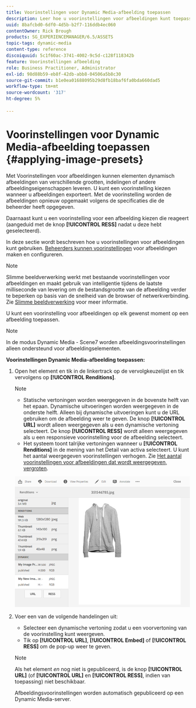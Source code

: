 ```yaml
---
title: Voorinstellingen voor Dynamic Media-afbeelding toepassen
description: Leer hoe u voorinstellingen voor afbeeldingen kunt toepassen in Dynamic Media
uuid: 8bafcbd0-6df0-4d5b-b2f7-116ddb4ec060
contentOwner: Rick Brough
products: SG_EXPERIENCEMANAGER/6.5/ASSETS
topic-tags: dynamic-media
content-type: reference
discoiquuid: 5c1f60ac-3741-4002-9c5d-c128f118342b
feature: Voorinstellingen afbeelding
role: Business Practitioner, Administrator
exl-id: 98d88b59-eb8f-42db-abb8-04506a5b8c30
source-git-commit: b1e0ea01688095b29d8fb18baf6fa0bda660dad5
workflow-type: tm+mt
source-wordcount: '317'
ht-degree: 5%

---
```


# Voorinstellingen voor Dynamic Media-afbeelding toepassen {#applying-image-presets}

Met Voorinstellingen voor afbeeldingen kunnen elementen dynamisch afbeeldingen van verschillende grootten, indelingen of andere afbeeldingseigenschappen leveren. U kunt een voorinstelling kiezen wanneer u afbeeldingen exporteert. Met de voorinstelling worden de afbeeldingen opnieuw opgemaakt volgens de specificaties die de beheerder heeft opgegeven.

Daarnaast kunt u een voorinstelling voor een afbeelding kiezen die reageert (aangeduid met de knop **[!UICONTROL RESS]** nadat u deze hebt geselecteerd).

In deze sectie wordt beschreven hoe u voorinstellingen voor afbeeldingen kunt gebruiken. [Beheerders kunnen voorinstellingen](managing-image-presets.md) voor afbeeldingen maken en configureren.

>[!NOTE]
>
>Slimme beeldverwerking werkt met bestaande voorinstellingen voor afbeeldingen en maakt gebruik van intelligentie tijdens de laatste milliseconde van levering om de bestandsgrootte van de afbeelding verder te beperken op basis van de snelheid van de browser of netwerkverbinding. Zie [Slimme beeldverwerking](imaging-faq.md) voor meer informatie.

U kunt een voorinstelling voor afbeeldingen op elk gewenst moment op een afbeelding toepassen.

>[!NOTE]
>
>In de modus Dynamic Media - Scene7 worden afbeeldingsvoorinstellingen alleen ondersteund voor afbeeldingselementen.

**Voorinstellingen Dynamic Media-afbeelding toepassen:**

1. Open het element en tik in de linkertrack op de vervolgkeuzelijst en tik vervolgens op **[!UICONTROL Renditions]**.

   >[!NOTE]
   >
   >* Statische vertoningen worden weergegeven in de bovenste helft van het epaan. Dynamische uitvoeringen worden weergegeven in de onderste helft. Alleen bij dynamische uitvoeringen kunt u de URL gebruiken om de afbeelding weer te geven. De knop **[!UICONTROL URL]** wordt alleen weergegeven als u een dynamische vertoning selecteert. De knop **[!UICONTROL RESS]** wordt alleen weergegeven als u een responsieve voorinstelling voor de afbeelding selecteert.
      >
      >
   * Het systeem toont talrijke vertoningen wanneer u **[!UICONTROL Renditions]** in de mening van het Detail van activa selecteert. U kunt het aantal weergegeven voorinstellingen verhogen. Zie [Het aantal voorinstellingen voor afbeeldingen dat wordt weergegeven, vergroten](managing-image-presets.md#increasing-or-decreasing-the-number-of-image-presets-that-display).


   ![chlimage_1-208](assets/chlimage_1-208.png)

1. Voer een van de volgende handelingen uit:

   * Selecteer een dynamische vertoning zodat u een voorvertoning van de voorinstelling kunt weergeven.
   * Tik op **[!UICONTROL URL]**, **[!UICONTROL Embed]** of **[!UICONTROL RESS]** om de pop-up weer te geven.

   >[!NOTE]
   >
   >Als het element *en* nog niet is gepubliceerd, is de knop **[!UICONTROL URL]** (of **[!UICONTROL URL]** en **[!UICONTROL RESS]**, indien van toepassing) niet beschikbaar.
   >
   >Afbeeldingsvoorinstellingen worden automatisch gepubliceerd op een Dynamic Media-server.
